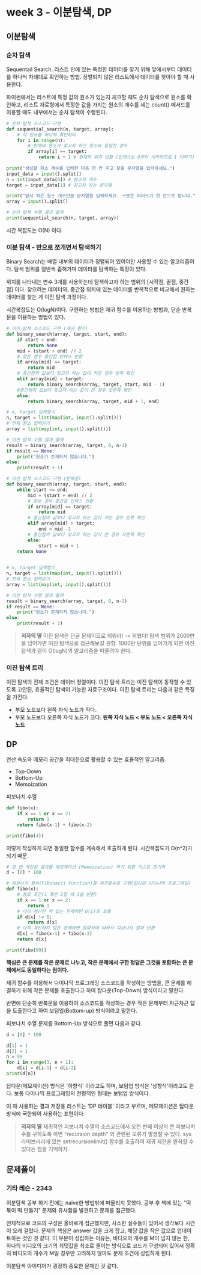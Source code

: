 # week 3 - 이분탐색, DP
## 이분탐색
### 순차 탐색
Sequentail Search. 리스트 안에 있는 특정한 데이터를 찾기 위해 앞에서부터 데이터를 하나씩 차례대로 확인하는 방법.
정렬되지 않은 리스트에서 데이터를 찾아야 할 때 사용한다.

파이썬에서는 리스트에 특정 값의 원소가 있는지 체크할 때도 순차 탐색으로 원소를 확인하고,
리스트 자료형에서 특정한 값을 가지는 원소의 개수를 세는 count() 메서드를 이용할 때도 내부에서는 순차 탐색이 수행된다.

```python
# 순차 탐색 소스코드 구현
def sequential_search(n, target, array):
    # 각 원소를 하나씩 확인하며
    for i in range(n):
        # 현재의 원소가 찾고자 하는 원소와 동일한 경우
        if array[i] == target:
            return i + 1 # 현재의 위치 반환 (인덱스는 0부터 시작하므로 1 더하기)
        
print("생성할 원소 개수를 입력한 다음 한 칸 띄고 찾을 문자열을 입력하세요.")
input_data = input().split()
n = int(input_data[0]) # 원소의 개수
target = input_data[1] # 찾고자 하는 문자열

print("앞서 적은 원소 개수만큼 문자열을 입력하세요. 구분은 띄어쓰기 한 칸으로 합니다.")
array = input().split()

# 순차 탐색 수행 결과 출력
print(sequential_search(n, target, array))
```

시간 복잡도는 O(N) 이다.

### 이분 탐색 - 반으로 쪼개면서 탐색하기
Binary Search는 배열 내부의 데이터가 정렬되어 있어야만 사용할 수 있는 알고리즘이다.
탐색 범위를 절반씩 좁혀가며 데이터를 탐색하는 특징이 있다.

위치를 나타내는 변수 3개를 사용하는데 탐색하고자 하는 범위의 [시작점, 끝점, 중간점] 이다.
찾으려는 데이터와, 중간점 위치에 있는 데이터를 반복적으로 비교해서 원하는 데이터를 찾는 게 이진 탐색 과정이다.

시간복잡도는 O(logN)이다.
구현하는 방법은 재귀 함수를 이용하는 방법과, 단순 반복문을 이용하는 방법이 있다.

```python
# 이진 탐색 소스코드 구현 (재귀 함수)
def binary_search(array, target, start, end):
    if start > end:
        return None
    mid = (start + end) // 2
    # 찾은 경우 중간점 인덱스 반환
    if array[mid] == target:
        return mid
    # 중간점의 값보다 찾고자 하는 값이 작은 경우 왼쪽 확인
    elif array[mid] > target:
        return binary_search(array, target, start, mid - 1)
    #중간점의 값보다 찾고자 하는 값이 큰 경우 오른쪽 확인
    else:
        return binary_search(array, target, mid + 1, end)

# n, target 입력받기
n, target = list(map(int, input().split()))
# 전체 원소 입력받기
array = list(map(int, input().split()))

# 이진 탐색 수행 결과 출력
result = binary_search(array, target, 0, n-1)
if result == None:
    print("원소가 존재하지 않습니다.")
else:
    print(result + 1)
```

```python
# 이진 탐색 소스코드 구현 (반복문)
def binary_search(array, target, start, end):
    while start <= end:
        mid = (start + end) // 2
        # 찾은 경우 중간점 인덱스 반환
        if array[mid] == target:
            return mid
        # 중간점의 값보다 찾고자 하는 값이 작은 경우 왼쪽 확인
        elif array[mid] > target:
            end = mid -1
        # 중간점의 값보다 찾고자 하는 값이 큰 경우 오른쪽 확인
        else:
            start = mid + 1
    return None
        

# n, target 입력받기
n, target = list(map(int, input().split()))
# 전체 원소 입력받기
array = list(map(int, input().split()))

# 이진 탐색 수행 결과 출력
result = binary_search(array, target, 0, n-1)
if result == None:
    print("원소가 존재하지 않습니다.")
else:
    print(result + 1)
```

>**저자의 말**
이진 탐색은 단골 문제이므로 외워라! -> 외웠다!
탐색 범위가 2000만을 넘어가면 이진 탐색으로 접근해보길 권함.
1000만 단위를 넘어가게 되면 이진 탐색과 같이 O(logN)의 알고리즘을 떠올려야 한다.

### 이진 탐색 트리
이진 탐색의 전제 조건은 데이터 정렬이다.
이진 탐색 트리는 이진 탐색이 동작할 수 있도록 고안된, 효율적인 탐색이 가능한 자료구조이다.
이진 탐색 트리는 다음과 같은 특징을 가진다.
- 부모 노드보다 왼쪽 자식 노드가 작다.
- 부모 노드보다 오른쪽 자식 노드가 크다.
**왼쪽 자식 노드 < 부도 노드 < 오른쪽 자식 노드**

## DP
연산 속도와 메모리 공간을 최대한으로 활용할 수 있는 효율적인 알고리즘.
- Top-Down
- Bottom-Up
- Memoization

피보나치 수열
```python
def fibo(x):
    if x == 1 or x == 2:
        return 1
    return fibo(x-1) + fibo(x-2)

print(fibo(4))
```
이렇게 작성하게 되면 동일한 함수를 계속해서 호출하게 된다. 시간복잡도가 O(n^2)가 되기 때문.

```python
# 한 번 계산된 결과를 메모제이션 (Memoization) 하기 위한 리스트 초기화
d = [0] * 100

# 피보나치 함수(Fibonacci Function)를 재귀함수로 구현(탑다운 다이나믹 프로그래밍)
def fibo(x):
    # 종료 조건(1 혹은 2일 때 1을 반환)
    if x == 1 or x == 2:
        return 1
    # 이미 계산한 적 있는 문제라면 O(1)로 호출
    if d[x] != 0:
        return d[x]
    # 아직 계산하지 않은 문제라면 점화식에 따라서 피보나치 결과 반환
    d[x] = fibo(x-1) + fibo(x-2)
    return d[x]

print(fibo(99))
```
**핵심은 큰 문제를 작은 문제로 나누고, 작은 문제에서 구한 정답은 그것을 포함하는 큰 문제에서도 동일하다는 점이다.**

재귀 함수를 이용해서 다이나믹 프로그래밍 소스코드를 작성하는 방법을,
큰 문제를 해결하기 위해 작은 문제를 호출한다고 하여 탑다운(Top-Down) 방식이라고 말한다.

반면에 단순히 반복문을 이용하여 소스코드를 작성하는 경우 작은 문제부터 차근차근 답을 도출한다고 하여
보텀업(Bottom-up) 방식이라고 말한다.

피보나치 수열 문제를 Bottom-Up 방식으로 풀면 다음과 같다.

```python
d = [0] * 100

d[1] = 1
d[2] = 1
n = 99
for i in range(3, n + 1):
    d[i] = d[i-1] + d[i-2]
print(d[n])
```

탑다운(메모제이션) 방식은 '하향식' 이라고도 하며, 보텀업 방식은 '상향식'이라고도 한다.
보통 다이나믹 프로그래밍의 전형적인 형태는 보텀업 방식이다.

이 때 사용하는 결과 저장용 리스트는 'DP 테이블' 이라고 부르며, 메모제이션은 탑다운 방식에 국한되어 사용하는 표현이다.

>**저자의 말**
재귀적인 피보나치 수열의 소스코드에서 오천 번째 이상의 큰 피보나치 수를 구하도록 하면 "recursion depth" 와 관련된 오류가 발생할 수 있다.
sys 라이브러리에 있는 setrecursionlimit() 함수를 호출하여 재귀 제한을 완화할 수 있다는 점을 기억하자.

## 문제풀이
### 기타 레슨 - 2343
이분탐색 공부 하기 전에는 naive한 방법밖에 떠올리지 못했다.
공부 후 책에 있는 "떡볶이 떡 만들기" 문제와 유사함을 발견하고 문제를 접근했다.

전체적으로 코드의 구성은 올바르게 접근했지만, 사소한 실수들이 있어서 생각보다 시간이 오래 걸렸다.
문제의 핵심은 answer 값을 크게 잡고, 해당 값을 작은 값으로 업데이트하는 것인 것 같다.
이 부분이 성립하는 이유는, 비디오의 개수를 M이 넘지 않는 한, 하나의 비디오의 크기의 최댓값을 최소로 줄이는 방식으로 코드가 구성되어 있어서 정확히 비디오의 개수가 M일 경우만 고려하지 않아도 문제 조건에 성립하게 된다.

이분탐색 아이디어가 굉장히 중요한 문제인 것 같다.

